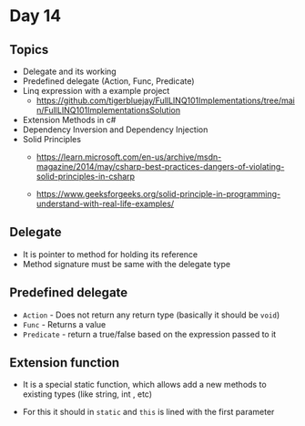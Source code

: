 # Day 14

## Topics

- Delegate and its working
- Predefined delegate (Action, Func, Predicate)
- Linq expression with a example project
    - https://github.com/tigerbluejay/FullLINQ101Implementations/tree/main/FullLINQ101ImplementationsSolution
- Extension Methods in c#
- Dependency Inversion and Dependency Injection
- Solid Principles
    - https://learn.microsoft.com/en-us/archive/msdn-magazine/2014/may/csharp-best-practices-dangers-of-violating-solid-principles-in-csharp
    
    - https://www.geeksforgeeks.org/solid-principle-in-programming-understand-with-real-life-examples/

## Delegate
 
 - It is pointer to method for holding its reference
 - Method signature must be same with the delegate type

## Predefined delegate

- `Action` - Does not return any return type (basically it should be `void`)
- `Func` - Returns a value
- `Predicate` - return a true/false based on the expression passed to it

## Extension function

- It is a special static function, which allows add a new methods to existing types (like string, int , etc)

- For this it should in `static` and `this` is lined with the first parameter
